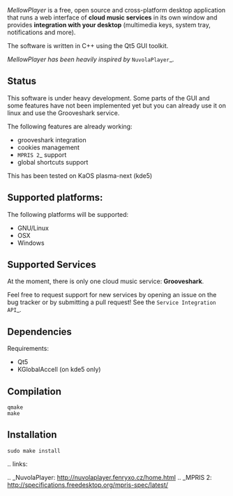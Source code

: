*MellowPlayer* is a free, open source and cross-platform desktop application
that runs a web interface of **cloud music services** in its own window and
provides **integration with your desktop** (multimedia keys, system tray,
notifications and more).

The software is written in C++ using the Qt5 GUI toolkit.

*MellowPlayer has been heavily inspired by* `NuvolaPlayer`_.

Status
------

This software is under heavy development. Some parts of the GUI and some features have not been implemented yet but
you can already use it on linux and use the Grooveshark service.

The following features are already working:

- grooveshark integration
- cookies management
- `MPRIS 2`_ support
- global shortcuts support

This has been tested on KaOS plasma-next (kde5)

Supported platforms:
--------------------

The following platforms will be supported:

- GNU/Linux
- OSX
- Windows

Supported Services
------------------

At the moment, there is only one cloud music service: **Grooveshark**.

Feel free to request support for new services by opening an issue on the bug
tracker or by submitting a pull request! See the `Service Integration API`_.


Dependencies
------------

Requirements:

- Qt5
- KGlobalAccell (on kde5 only)

Compilation
-----------

```
qmake
make
```

Installation
------------

```
sudo make install
```

.. links:

.. _NuvolaPlayer: http://nuvolaplayer.fenryxo.cz/home.html
.. _MPRIS 2: http://specifications.freedesktop.org/mpris-spec/latest/

